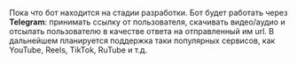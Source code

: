Пока что бот находится на стадии разработки. Бот будет работать через **Telegram**: принимать ссылку от пользователя, скачивать видео/аудио и отсылать пользователю в качестве ответа на отправленный им url. В дальнейшем планируется поддержка таки популярных сервисов, как YouTube, Reels, TikTok, RuTube и т.д.